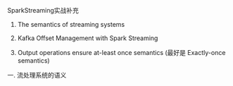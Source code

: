 SparkStreaming实战补充


1. The semantics of streaming systems

2. Kafka Offset Management with Spark Streaming

3. Output operations ensure at-least once semantics (最好是 Exactly-once semantics)




一. 流处理系统的语义






